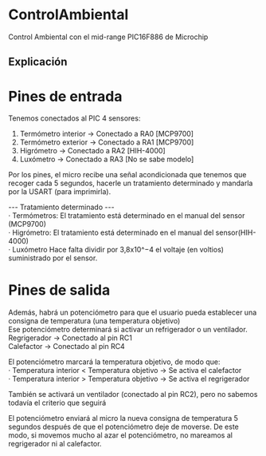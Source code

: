 # ControlAmbiental
Control Ambiental con el mid-range PIC16F886 de Microchip

## Explicación ## 

# Pines de entrada
Tenemos conectados al PIC 4 sensores:
 1. Termómetro interior -> Conectado a RA0 [MCP9700]
 2. Termómetro exterior -> Conectado a RA1 [MCP9700]
 3. Higrómetro          -> Conectado a RA2 [HIH-4000]
 4. Luxómetro           -> Conectado a RA3 [No se sabe modelo]

Por los pines, el micro recibe una señal acondicionada que tenemos que recoger cada 5 segundos, hacerle un tratamiento determinado y mandarla por la USART (para imprimirla).

 --- Tratamiento determinado ---  
· Termómetros: El tratamiento está determinado en el manual del sensor (MCP9700)  
· Higrómetro:  El tratamiento está determinado en el manual del sensor(HIH-4000)  
· Luxómetro    Hace falta dividir por 3,8x10^−4 el voltaje (en voltios) suministrado por el sensor.  


# Pines de salida
Además, habrá un potenciómetro para que el usuario pueda establecer una consigna de temperatura (una temperatura objetivo)  
Ese potenciómetro determinará si activar un refrigerador o un ventilador.  
Regrigerador -> Conectado al pin RC1  
Calefactor   -> Conectado al pin RC4  

El potenciómetro marcará la temperatura objetivo, de modo que:  
 · Temperatura interior < Temperatura objetivo -> Se activa el calefactor  
 · Temperatura interior > Temperatura objetivo -> Se activa el regrigerador  

También se activará un ventilador (conectado al pin RC2), pero no sabemos todavía el criterio que seguirá  

El potenciómetro enviará al micro la nueva consigna de temperatura 5 segundos después de que el potenciómetro deje de moverse. De este modo, si movemos mucho al azar el potenciómetro, no mareamos al regrigerador ni al calefactor.
